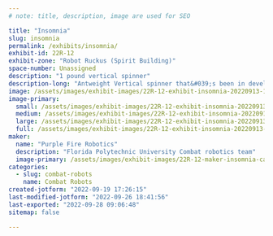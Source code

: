 ```yaml
---
# note: title, description, image are used for SEO

title: "Insomnia"
slug: insomnia
permalink: /exhibits/insomnia/
exhibit-id: 22R-12
exhibit-zone: "Robot Ruckus (Spirit Building)"
space-number: Unassigned
description: "1 pound vertical spinner"
description-long: "Antweight Vertical spinner that&#039;s been in development since 2020 that&#039;s taken many forms. "
image: /assets/images/exhibit-images/22R-12-exhibit-insomnia-20220913-124126-large.jpg
image-primary: 
  small: /assets/images/exhibit-images/22R-12-exhibit-insomnia-20220913-124126-small.jpg
  medium: /assets/images/exhibit-images/22R-12-exhibit-insomnia-20220913-124126-medium.jpg
  large: /assets/images/exhibit-images/22R-12-exhibit-insomnia-20220913-124126-large.jpg
  full: /assets/images/exhibit-images/22R-12-exhibit-insomnia-20220913-124126-full.jpg
maker: 
  name: "Purple Fire Robotics"
  description: "Florida Polytechnic University Combat robotics team"
  image-primary: /assets/images/exhibit-images/22R-12-maker-insomnia-canyon-large-medium.png
categories: 
  - slug: combat-robots
    name: Combat Robots
created-jotform: "2022-09-19 17:26:15"
last-modified-jotform: "2022-09-26 18:41:56"
last-exported: "2022-09-28 09:06:48"
sitemap: false

---
```

